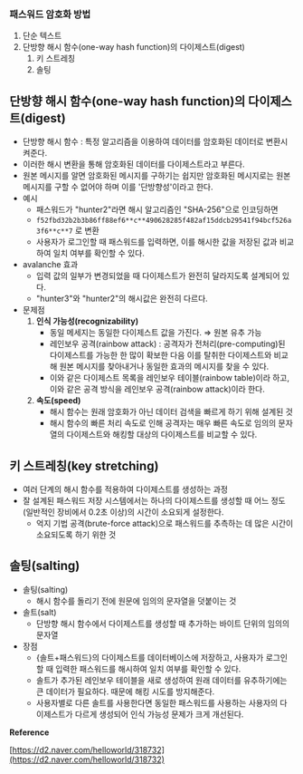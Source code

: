 ### **패스워드 암호화 방법**

1. 단순 텍스트
2. 단방향 해시 함수(one-way hash function)의 다이제스트(digest)
    1. 키 스트레칭
    2. 솔팅

## 단방향 해시 함수(one-way hash function)의 다이제스트(digest)

- 단방향 해시 함수 : 특정 알고리즘을 이용하여 데이터를 암호화된 데이터로 변환시켜준다.
- 이러한 해시 변환을 통해 암호화된 데이터를 다이제스트라고 부른다.
- 원본 메시지를 알면 암호화된 메시지를 구하기는 쉽지만 암호화된 메시지로는 원본 메시지를 구할 수 없어야 하며 이를 '단방향성'이라고 한다.
- 예시
    - 패스워드가 "hunter2"라면 해시 알고리즘인 "SHA-256"으로 인코딩하면
    - `f52fbd32b2b3b86ff88ef6**c**490628285f482af15ddcb29541f94bcf526a3f6**c**7` 로 변환
    - 사용자가 로그인할 때 패스워드를 입력하면, 이를 해시한 값을 저장된 값과 비교하여 일치 여부를 확인할 수 있다.
- avalanche 효과
    - 입력 값의 일부가 변경되었을 때 다이제스트가 완전히 달라지도록 설계되어 있다.
    - "hunter3"와 "hunter2"의 해시값은 완전히 다르다.
- 문제점
    1. **인식 가능성(recognizability)**
        - 동일 메세지는 동일한 다이제스트 값을 가진다. ⇒ 원본 유추 가능
        - 레인보우 공격(rainbow attack) : 공격자가 전처리(pre-computing)된 다이제스트를 가능한 한 많이 확보한 다음 이를 탈취한 다이제스트와 비교해 원본 메시지를 찾아내거나 동일한 효과의 메시지를 찾을 수 있다.
        - 이와 같은 다이제스트 목록을 레인보우 테이블(rainbow table)이라 하고, 이와 같은 공격 방식을 레인보우 공격(rainbow attack)이라 한다.
    2. **속도(speed)**
        - 해시 함수는 원래 암호화가 아닌 데이터 검색을 빠르게 하기 위해 설계된 것
        - 해시 함수의 빠른 처리 속도로 인해 공격자는 매우 빠른 속도로 임의의 문자열의 다이제스트와 해킹할 대상의 다이제스트를 비교할 수 있다.

## 키 스트레칭(key stretching)

- 여러 단계의 해시 함수를 적용하여 다이제스트를 생성하는 과정
- 잘 설계된 패스워드 저장 시스템에서는 하나의 다이제스트를 생성할 때 어느 정도(일반적인 장비에서 0.2초 이상)의 시간이 소요되게 설정한다.
    - 억지 기법 공격(brute-force attack)으로 패스워드를 추측하는 데 많은 시간이 소요되도록 하기 위한 것

## 솔팅(salting)

- 솔팅(salting)
    - 해시 함수를 돌리기 전에 원문에 임의의 문자열을 덧붙이는 것
- 솔트(salt)
    - 단방향 해시 함수에서 다이제스트를 생성할 때 추가하는 바이트 단위의 임의의 문자열
- 장점
    - {솔트+패스워드}의 다이제스트를 데이터베이스에 저장하고, 사용자가 로그인할 때 입력한 패스워드를 해시하여 일치 여부를 확인할 수 있다.
    - 솔트가 추가된 레인보우 테이블을 새로 생성하여 원래 데이터를 유추하기에는 큰 데이터가 필요하다. 때문에 해킹 시도를 방지해준다.
    - 사용자별로 다른 솔트를 사용한다면 동일한 패스워드를 사용하는 사용자의 다이제스트가 다르게 생성되어 인식 가능성 문제가 크게 개선된다.

**Reference**

[https://d2.naver.com/helloworld/318732](https://d2.naver.com/helloworld/318732)
